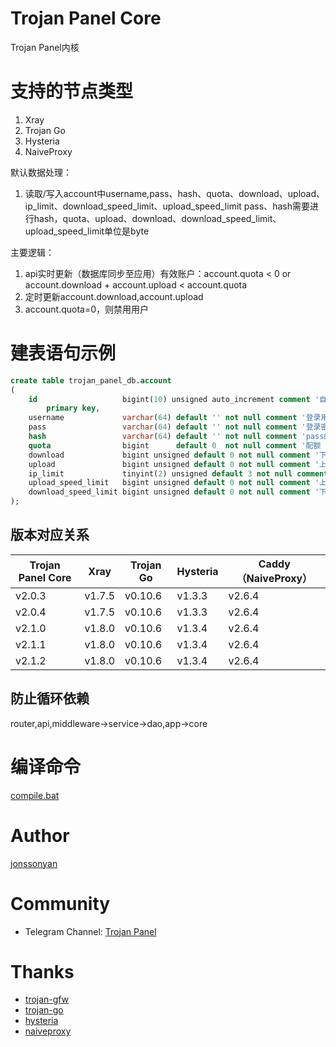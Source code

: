 # Trojan Panel Core

Trojan Panel内核

# 支持的节点类型

1. Xray
2. Trojan Go
3. Hysteria
4. NaiveProxy

默认数据处理：

1. 读取/写入account中username,pass、hash、quota、download、upload、ip_limit、download_speed_limit、upload_speed_limit
   pass、hash需要进行hash，quota、upload、download、download_speed_limit、upload_speed_limit单位是byte

主要逻辑：

1. api实时更新（数据库同步至应用）有效账户：account.quota < 0 or account.download + account.upload < account.quota
2. 定时更新account.download,account.upload
3. account.quota=0，则禁用用户

# 建表语句示例

```sql
create table trojan_panel_db.account
(
    id                   bigint(10) unsigned auto_increment comment '自增主键'
        primary key,
    username             varchar(64) default '' not null comment '登录用户名',
    pass                 varchar(64) default '' not null comment '登录密码',
    hash                 varchar(64) default '' not null comment 'pass的hash',
    quota                bigint      default 0  not null comment '配额 单位/byte',
    download             bigint unsigned default 0 not null comment '下载 单位/byte',
    upload               bigint unsigned default 0 not null comment '上传 单位/byte',
    ip_limit             tinyint(2) unsigned default 3 not null comment '限制IP设备数',
    upload_speed_limit   bigint unsigned default 0 not null comment '上传限速 单位/byte',
    download_speed_limit bigint unsigned default 0 not null comment '下载限速 单位/byte',
);
```

## 版本对应关系

| Trojan Panel Core | Xray   | Trojan Go | Hysteria | Caddy（NaiveProxy） |
|-------------------|--------|-----------|----------|-------------------|
| v2.0.3            | v1.7.5 | v0.10.6   | v1.3.3   | v2.6.4            |
| v2.0.4            | v1.7.5 | v0.10.6   | v1.3.3   | v2.6.4            |
| v2.1.0            | v1.8.0 | v0.10.6   | v1.3.4   | v2.6.4            |
| v2.1.1            | v1.8.0 | v0.10.6   | v1.3.4   | v2.6.4            |
| v2.1.2            | v1.8.0 | v0.10.6   | v1.3.4   | v2.6.4            |

## 防止循环依赖

router,api,middleware->service->dao,app->core

# 编译命令

[compile.bat](./compile.bat)

# Author

[jonssonyan](https://github.com/jonssonyan)

# Community

- Telegram Channel: [Trojan Panel](https://t.me/TrojanPanel)

# Thanks

- [trojan-gfw](https://github.com/trojan-gfw/trojan)
- [trojan-go](https://github.com/p4gefau1t/trojan-go)
- [hysteria](https://github.com/HyNetwork/hysteria)
- [naiveproxy](https://github.com/klzgrad/naiveproxy)
